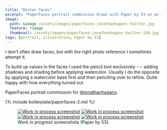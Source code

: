 ```yaml
---
title: "Winter faces"
excerpt: "PaperFaces portrait commission drawn with Paper by 53 on an iPad."
image: 
  path: &image /assets/images/paperfaces-jonathanhagans-twitter.jpg 
  feature: *image
  thumbnail: /assets/images/paperfaces-jonathanhagans-twitter-150.jpg
tags: [portrait, illustration, Paper by 53]
---
```


I don't often draw faces, but with the right photo reference I sometimes attempt it. 

To build up values in the faces I used the pencil tool exclusively --- adding shadows and shading before applying watercolor. Usually I do the opposite by applying a watercolor base first and then penciling over to refine. Quite happy with how everything turned out.

PaperFaces portrait commission for <a href="http://twitter.com/jonathanhagans">@jonathanhagans</a>.

{% include boilerplate/paperfaces-2.md %}

<figure class="half">
	<a href="/assets/images/paperfaces-jonathanhagans-process-1-lg.jpg"><img src="/assets/images/paperfaces-jonathanhagans-process-1-600.jpg" alt="Work in process screenshot"></a>
	<a href="/assets/images/paperfaces-jonathanhagans-process-2-lg.jpg"><img src="/assets/images/paperfaces-jonathanhagans-process-2-600.jpg" alt="Work in process screenshot"></a>
	<a href="/assets/images/paperfaces-jonathanhagans-process-3-lg.jpg"><img src="/assets/images/paperfaces-jonathanhagans-process-3-600.jpg" alt="Work in process screenshot"></a>
	<a href="/assets/images/paperfaces-jonathanhagans-process-4-lg.jpg"><img src="/assets/images/paperfaces-jonathanhagans-process-4-600.jpg" alt="Work in process screenshot"></a>
	<figcaption>Work in progress screenshots (Paper by 53).</figcaption>
</figure>
